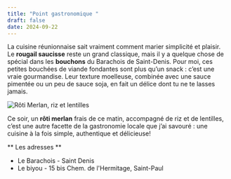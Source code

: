 ```yaml
---
title: "Point gastronomique "
draft: false
date: 2024-09-22
---
```

La cuisine réunionnaise sait vraiment comment marier simplicité et plaisir. Le **rougail saucisse** reste un grand classique, mais il y a quelque chose de spécial dans les **bouchons** du Barachois de Saint-Denis. Pour moi, ces petites bouchées de viande fondantes sont plus qu’un snack : c’est une vraie gourmandise. Leur texture moelleuse, combinée avec une sauce pimentée ou un peu de sauce soja, en fait un délice dont tu ne te lasses jamais.

![Rôti Merlan, riz et lentilles](/img/img_2847.jpeg "Rôti merlan, riz et lentilles")

Ce soir, un **rôti merlan** frais de ce matin, accompagné de riz et de lentilles, c’est une autre facette de la gastronomie locale que j’ai savouré : une cuisine à la fois simple, authentique et délicieuse!

** Les adresses **

- Le Barachois - Saint Denis
- Le biyou - 15 bis Chem. de l'Hermitage, Saint-Paul
